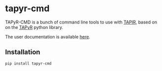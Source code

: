 # tapyr-cmd

TAPyR-CMD is a bunch of command line tools to use with [TAPIR](https://github.com/tap-ir/tapir), based on on the [TAPyR](ttps://github.com/tap-ir/tapyr) python library.

The user documentation is available [here](https://tap-ir.github.io/#/?id=command-line).

## Installation

```
pip install tapyr-cmd 
```
